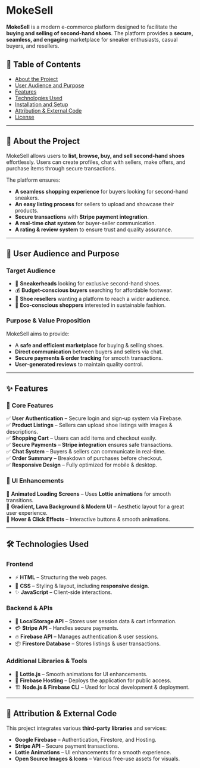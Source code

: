 # MokeSell  

**MokeSell** is a modern e-commerce platform designed to facilitate the **buying and selling of second-hand shoes**. The platform provides a **secure, seamless, and engaging** marketplace for sneaker enthusiasts, casual buyers, and resellers.  

## 📌 Table of Contents  
- [About the Project](#about-the-project)  
- [User Audience and Purpose](#user-audience-and-purpose)  
- [Features](#features)  
- [Technologies Used](#technologies-used)  
- [Installation and Setup](#installation-and-setup)  
- [Attribution & External Code](#attribution--external-code)  
- [License](#license)  

---

## 📖 About the Project  
MokeSell allows users to **list, browse, buy, and sell second-hand shoes** effortlessly. Users can create profiles, chat with sellers, make offers, and purchase items through secure transactions.  

The platform ensures:  
- **A seamless shopping experience** for buyers looking for second-hand sneakers.  
- **An easy listing process** for sellers to upload and showcase their products.  
- **Secure transactions** with **Stripe payment integration**.  
- **A real-time chat system** for buyer-seller communication.  
- **A rating & review system** to ensure trust and quality assurance.  

---

## 🎯 User Audience and Purpose  
### **Target Audience**  
- 👟 **Sneakerheads** looking for exclusive second-hand shoes.  
- 💰 **Budget-conscious buyers** searching for affordable footwear.  
- 🔄 **Shoe resellers** wanting a platform to reach a wider audience.  
- 🌱 **Eco-conscious shoppers** interested in sustainable fashion.  

### **Purpose & Value Proposition**  
MokeSell aims to provide:  
- A **safe and efficient marketplace** for buying & selling shoes.  
- **Direct communication** between buyers and sellers via chat.  
- **Secure payments & order tracking** for smooth transactions.  
- **User-generated reviews** to maintain quality control.  

---

## ✨ Features  
### 🔹 **Core Features**  
✅ **User Authentication** – Secure login and sign-up system via Firebase.  
✅ **Product Listings** – Sellers can upload shoe listings with images & descriptions.  
✅ **Shopping Cart** – Users can add items and checkout easily.  
✅ **Secure Payments** – **Stripe integration** ensures safe transactions.  
✅ **Chat System** – Buyers & sellers can communicate in real-time.  
✅ **Order Summary** – Breakdown of purchases before checkout.  
✅ **Responsive Design** – Fully optimized for mobile & desktop.  

### 🎨 **UI Enhancements**  
🌟 **Animated Loading Screens** – Uses **Lottie animations** for smooth transitions.  
🌟 **Gradient, Lava Background & Modern UI** – Aesthetic layout for a great user experience.  
🌟 **Hover & Click Effects** – Interactive buttons & smooth animations.  

---

## 🛠️ Technologies Used  
### **Frontend**  
- ⚡ **HTML** – Structuring the web pages.  
- 🎨 **CSS** – Styling & layout, including **responsive design**.  
- ✨ **JavaScript** – Client-side interactions.  

### **Backend & APIs**  
- 🛒 **LocalStorage API** – Stores user session data & cart information.  
- 💳 **Stripe API** – Handles secure payments.  
- 🔥 **Firebase API** – Manages authentication & user sessions.  
- 📦 **Firestore Database** – Stores listings & user transactions.  

### **Additional Libraries & Tools**  
- 🚀 **Lottie.js** – Smooth animations for UI enhancements.  
- 📡 **Firebase Hosting** – Deploys the application for public access.  
- 🏗 **Node.js & Firebase CLI** – Used for local development & deployment.  

---

## 🔗 Attribution & External Code  
This project integrates various **third-party libraries** and services:  
- **Google Firebase** – Authentication, Firestore, and Hosting.  
- **Stripe API** – Secure payment transactions.  
- **Lottie Animations** – UI enhancements for a smooth experience.  
- **Open Source Images & Icons** – Various free-use assets for visuals.  

